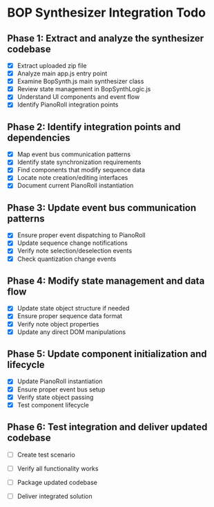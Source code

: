 # BOP Synthesizer Integration Todo

## Phase 1: Extract and analyze the synthesizer codebase
- [x] Extract uploaded zip file
- [x] Analyze main app.js entry point
- [x] Examine BopSynth.js main synthesizer class
- [x] Review state management in BopSynthLogic.js
- [x] Understand UI components and event flow
- [x] Identify PianoRoll integration points

## Phase 2: Identify integration points and dependencies
- [x] Map event bus communication patterns
- [x] Identify state synchronization requirements
- [x] Find components that modify sequence data
- [x] Locate note creation/editing interfaces
- [x] Document current PianoRoll instantiation

## Phase 3: Update event bus communication patterns
- [x] Ensure proper event dispatching to PianoRoll
- [x] Update sequence change notifications
- [x] Verify note selection/deselection events
- [x] Check quantization change events

## Phase 4: Modify state management and data flow
- [x] Update state object structure if needed
- [x] Ensure proper sequence data format
- [x] Verify note object properties
- [x] Update any direct DOM manipulations

## Phase 5: Update component initialization and lifecycle
- [x] Update PianoRoll instantiation
- [x] Ensure proper event bus setup
- [x] Verify state object passing
- [x] Test component lifecycle

## Phase 6: Test integration and deliver updated codebase
- [ ] Create test scenario
- [ ] Verify all functionality works
- [ ] Package updated codebase
- [ ] Deliver integrated solution


